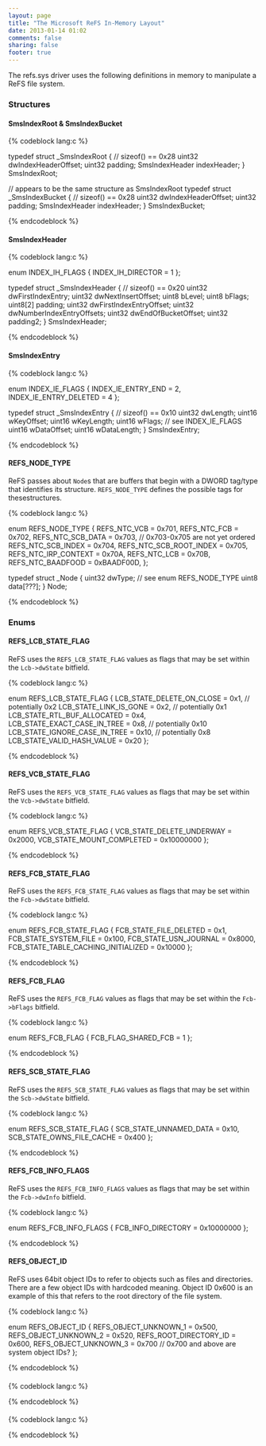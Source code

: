 ```yaml
---
layout: page
title: "The Microsoft ReFS In-Memory Layout"
date: 2013-01-14 01:02
comments: false
sharing: false
footer: true
---
```


The refs.sys driver uses the following definitions in memory to manipulate a ReFS file system.

### Structures

#### SmsIndexRoot & SmsIndexBucket

{% codeblock lang:c %}

typedef struct _SmsIndexRoot {  // sizeof() == 0x28
    uint32         dwIndexHeaderOffset;
    uint32         padding;
    SmsIndexHeader indexHeader; 
} SmsIndexRoot;

// appears to be the same structure as SmsIndexRoot
typedef struct _SmsIndexBucket {  // sizeof() == 0x28
    uint32   dwIndexHeaderOffset;
    uint32   padding;
    SmsIndexHeader indexHeader; 
} SmsIndexBucket;

{% endcodeblock %}    

#### SmsIndexHeader

{% codeblock lang:c %}

enum INDEX_IH_FLAGS {
    INDEX_IH_DIRECTOR = 1
};

typedef struct _SmsIndexHeader {  //  sizeof() == 0x20
    uint32   dwFirstIndexEntry;
    uint32   dwNextInsertOffset;
    uint8    bLevel;
    uint8    bFlags;
    uint8[2] padding;
    uint32   dwFirstIndexEntryOffset;
    uint32   dwNumberIndexEntryOffsets;
    uint32   dwEndOfBucketOffset;
    uint32   padding2;
} SmsIndexHeader;

{% endcodeblock %}    

#### SmsIndexEntry

{% codeblock lang:c %}

enum INDEX_IE_FLAGS {
    INDEX_IE_ENTRY_END  = 2,
    INDEX_IE_ENTRY_DELETED  = 4
};

typedef struct _SmsIndexEntry {  // sizeof() == 0x10
    uint32 dwLength;
    uint16 wKeyOffset;
    uint16 wKeyLength;
    uint16 wFlags;  // see INDEX_IE_FLAGS
    uint16 wDataOffset;
    uint16 wDataLength;
} SmsIndexEntry;

{% endcodeblock %}    

#### REFS_NODE_TYPE

ReFS passes about `Node`s that are buffers that begin with a DWORD tag/type that identifies its structure. `REFS_NODE_TYPE` defines the possible tags for  thesestructures.

{% codeblock lang:c %}

enum REFS_NODE_TYPE {
    REFS_NTC_VCB             = 0x701,
    REFS_NTC_FCB             = 0x702,
    REFS_NTC_SCB_DATA        = 0x703,      // 0x703-0x705 are not yet ordered
    REFS_NTC_SCB_INDEX       = 0x704,
    REFS_NTC_SCB_ROOT_INDEX  = 0x705,
    REFS_NTC_IRP_CONTEXT     = 0x70A,
    REFS_NTC_LCB             = 0x70B,
    REFS_NTC_BAADFOOD        = 0xBAADF00D,
};

typedef struct _Node {
    uint32 dwType;  // see enum REFS_NODE_TYPE
    uint8 data[???];
} Node;

{% endcodeblock %}


### Enums

#### REFS_LCB_STATE_FLAG

ReFS uses the `REFS_LCB_STATE_FLAG` values as flags that may be set within the `Lcb->dwState` bitfield.

{% codeblock lang:c %}

enum REFS_LCB_STATE_FLAG {
    LCB_STATE_DELETE_ON_CLOSE      = 0x1,   // potentially 0x2
    LCB_STATE_LINK_IS_GONE         = 0x2,   // potentially 0x1
    LCB_STATE_RTL_BUF_ALLOCATED    = 0x4,  
    LCB_STATE_EXACT_CASE_IN_TREE   = 0x8,   // potentially 0x10 
    LCB_STATE_IGNORE_CASE_IN_TREE  = 0x10,  // potentially 0x8
    LCB_STATE_VALID_HASH_VALUE     = 0x20
};

{% endcodeblock %}

#### REFS_VCB_STATE_FLAG

ReFS uses the `REFS_VCB_STATE_FLAG` values as flags that may be set within the `Vcb->dwState` bitfield.

{% codeblock lang:c %}

enum REFS_VCB_STATE_FLAG {
    VCB_STATE_DELETE_UNDERWAY  = 0x2000,
    VCB_STATE_MOUNT_COMPLETED  = 0x10000000
};

{% endcodeblock %}

#### REFS_FCB_STATE_FLAG

ReFS uses the `REFS_FCB_STATE_FLAG` values as flags that may be set within the `Fcb->dwState` bitfield.

{% codeblock lang:c %}

enum REFS_FCB_STATE_FLAG {
    FCB_STATE_FILE_DELETED               = 0x1,
    FCB_STATE_SYSTEM_FILE                = 0x100,
    FCB_STATE_USN_JOURNAL                = 0x8000,
    FCB_STATE_TABLE_CACHING_INITIALIZED  = 0x10000
};

{% endcodeblock %}

#### REFS_FCB_FLAG

ReFS uses the `REFS_FCB_FLAG`  values as flags that may be set within the `Fcb->bFlags` bitfield.

{% codeblock lang:c %}

enum REFS_FCB_FLAG {
    FCB_FLAG_SHARED_FCB  = 1
};

{% endcodeblock %}

#### REFS_SCB_STATE_FLAG

ReFS uses the `REFS_SCB_STATE_FLAG` values as flags that may be set within the `Scb->dwState` bitfield.

{% codeblock lang:c %}

enum REFS_SCB_STATE_FLAG {
    SCB_STATE_UNNAMED_DATA  = 0x10,
    SCB_STATE_OWNS_FILE_CACHE  = 0x400
};

{% endcodeblock %}

#### REFS_FCB_INFO_FLAGS

ReFS uses the `REFS_FCB_INFO_FLAGS` values as flags that may be set within the `Fcb->dwInfo` bitfield.

{% codeblock lang:c %}

enum REFS_FCB_INFO_FLAGS {
    FCB_INFO_DIRECTORY  = 0x10000000
};

{% endcodeblock %}

#### REFS_OBJECT_ID

ReFS uses 64bit object IDs to refer to objects such as files and directories. There are a few object IDs with hardcoded meaning. Object ID 0x600 is an example of this that refers to the root directory of the file system.

{% codeblock lang:c %}

enum REFS_OBJECT_ID {
    REFS_OBJECT_UNKNOWN_1   = 0x500,
    REFS_OBJECT_UNKNOWN_2   = 0x520,
    REFS_ROOT_DIRECTORY_ID  = 0x600,
    REFS_OBJECT_UNKNOWN_3   = 0x700   // 0x700 and above are system object IDs?
};

{% endcodeblock %}

####

{% codeblock lang:c %}

{% endcodeblock %}

####

{% codeblock lang:c %}

{% endcodeblock %}


